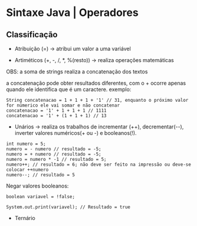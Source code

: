 # Sintaxe Java | Operadores

## Classificação

- Atribuição (=) -> atribui um valor a uma variável

- Artiméticos (+, -, /, *, %(resto)) -> realiza operações matemáticas

OBS: a soma de strings realiza a concatenação dos textos

a concatenação pode obter resultados diferentes, com o + ocorre apenas quando ele identifica que é um caractere. exemplo:

```
String concatenacao = 1 + 1 + 1 + '1' // 31, enquanto o próximo valor for númerico ele vai somar e não concatenar
concatenacao = '1' + 1 + 1 + 1 // 1111
concatenacao = '1' + (1 + 1 + 1) // 13
```

- Unários -> realiza os trabalhos de incrementar (++), decrementar(--), inverter valores numéricos(+ ou -) e booleanos(!).

```
int numero = 5;
numero = - numero // resultado = -5;
numero = + numero // resultado = -5;
numero = numero * -1 // resultado = 5;
numero++; // resultado = 6; não deve ser feito na impressão ou deve-se colocar ++numero
numero--; // resultado = 5
```

Negar valores booleanos:

```
boolean variavel = !false;

System.out.print(variavel); // Resultado = true
```

- Ternário





